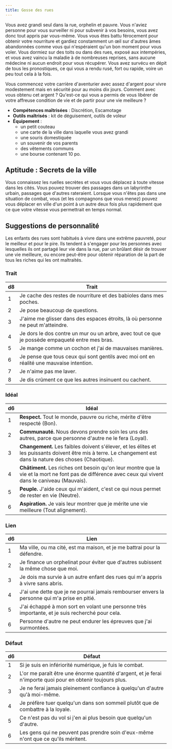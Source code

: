 ```yaml
---
title: Gosse des rues
---
```

Vous avez grandi seul dans la rue, orphelin et pauvre. Vous n'aviez personne pour vous surveiller ni pour subvenir à vos besoins, vous avez donc tout appris par vous-même. Vous vous êtes battu férocement pour obtenir votre nourriture et gardiez constamment un œil sur d'autres âmes abandonnées comme vous qui n'espéraient qu'un bon moment pour vous voler. Vous dormiez sur des toits ou dans des rues, exposé aux intempéries, et vous avez vaincu la maladie à de nombreuses reprises, sans aucune médecine ni aucun endroit pour vous récupérer. Vous avez survécu en dépit de tous les pronostiques, ce qui vous a rendu rusé, fort ou rapide, voire un peu tout cela à la fois.

Vous commencez votre carrière d'aventurier avec assez d'argent pour vivre modestement mais en sécurité pour au moins dix jours. Comment avec vous obtenu cet argent ? Qu'est-ce qui vous a permis de vous libérer de votre affreuse condition de vie et de partir pour une vie meilleure ?

- **Compétences maîtrisées** : Discrétion, Escamotage
- **Outils maîtrisés** : kit de déguisement, outils de voleur
- **Équipement** :
	- un petit couteau
	- une carte de la ville dans laquelle vous avez grandi
  - une souris domestiquée
  - un souvenir de vos parents
  - des vêtements communs
  - une bourse contenant 10 po.

## Aptitude : Secrets de la ville
Vous connaissez les ruelles secrètes et vous vous déplacez à toute vitesse dans les cités. Vous pouvez trouver des passages dans un labyrinthe urbain, passages que d'autres rateraient. Lorsque vous n'êtes pas dans une situation de combat, vous (et les compagnons que vous menez) pouvez vous déplacer en ville d'un point à un autre deux fois plus rapidement que ce que votre vitesse vous permettrait en temps normal.

## Suggestions de personnalité
Les enfants des rues sont habitués à vivre dans une extrême pauvreté, pour le meilleur et pour le pire. Ils tendent à s'engager pour les personnes avec lesquelles ils ont partagé leur vie dans la rue, par un brûlant désir de trouver une vie meilleure, ou encore peut-être pour obtenir réparation de la part de tous les riches qui les ont maltraités.

### Trait
|d8|Trait|
|--|--|
|1|Je cache des restes de nourriture et des babioles dans mes poches.|
|2|Je pose beaucoup de questions.|
|3|J'aime me glisser dans des espaces étroits, là où personne ne peut m'atteindre.|
|4|Je dors le dos contre un mur ou un arbre, avec tout ce que je possède empaqueté entre mes bras.|
|5|Je mange comme un cochon et j'ai de mauvaises manières.|
|6|Je pense que tous ceux qui sont gentils avec moi ont en réalité une mauvaise intention.|
|7|Je n'aime pas me laver.|
|8|Je dis crûment ce que les autres insinuent ou cachent.|

### Idéal
|d6|Idéal|
|--|--|
|1|**Respect.** Tout le monde, pauvre ou riche, mérite d'être respecté (Bon).|
|2|**Communauté.** Nous devons prendre soin les uns des autres, parce que personne d'autre ne le fera (Loyal).|
|3|**Changement.** Les faibles doivent s'élever, et les élites et les puissants doivent être mis à terre. Le changement est dans la nature des choses (Chaotique).|
|4|**Châtiment.** Les riches ont besoin qu'on leur montre que la vie et la mort ne font pas de différence avec ceux qui vivent dans le caniveau (Mauvais).|
|5|**Peuple.** J'aide ceux qui m'aident, c'est ce qui nous permet de rester en vie (Neutre).|
|6|**Aspiration.** Je vais leur montrer que je mérite une vie meilleure (Tout alignement).|

### Lien
|d6|Lien|
|--|--|
|1|Ma ville, ou ma cité, est ma maison, et je me battrai pour la défendre.|
|2|Je finance un orphelinat pour éviter que d'autres subissent la même chose que moi.|
|3|Je dois ma survie à un autre enfant des rues qui m'a appris à vivre sans abris.|
|4|J'ai une dette que je ne pourrai jamais rembourser envers la personne qui m'a prise en pitié.|
|5|J'ai échappé à mon sort en volant une personne très importante, et je suis recherché pour cela.|
|6|Personne d'autre ne peut endurer les épreuves que j'ai surmontées.|

### Défaut
|d6|Défaut|
|--|--|
|1|Si je suis en infériorité numérique, je fuis le combat.|
|2|L'or me paraît être une énorme quantité d'argent, et je ferai n'importe quoi pour en obtenir toujours plus.|
|3|Je ne ferai jamais pleinement confiance à quelqu'un d'autre qu'à moi-même.|
|4|Je préfère tuer quelqu'un dans son sommeil plutôt que de combattre à la loyale.|
|5|Ce n'est pas du vol si j'en ai plus besoin que quelqu'un d'autre.|
|6|Les gens qui ne peuvent pas prendre soin d'eux-même n'ont que ce qu'ils méritent.|